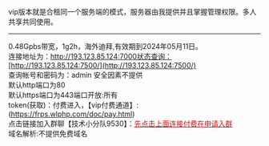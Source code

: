 vip版本就是合租同一个服务端的模式，服务器由我提供并且掌握管理权限。多人共享共同使用。

*****

0.48Gpbs带宽，1g2h，海外迪拜,有效期到2024年05月11日。
<br/>连接地址为：http://193.123.85.124:7000状态查询：[http://193.123.85.124:7500/](http://193.123.85.124:7500/)
<br/>查询帐号和密码为：admin    安全因素不提供
<br/>默认http端口为80
<br/>默认https端口为443端口开放:所有
<br/>token(获取)：付费进入，【vip付费通道】: (https://frps.wlphp.com/doc/pay.html)
<br/>点击链接加入群聊【技术小分队9530】：[<font color='red'>先点击上面连接付费在申请入群</font>](点击链接加入群聊【技术小分队9530】：http://qm.qq.com/cgi-bin/qm/qr?_wv=1027&k=SBeJbYKUv4dqwpmAxhNrRp4942SNFz4e&authKey=R9ixupXuBsf31lZR8Kc9K4PQsHMtstysyHq5cCL92we8mdQWIGWSarJI4eP84GFD&noverify=0&group_code=791429525)
<br/>域名解析:不提供免费域名